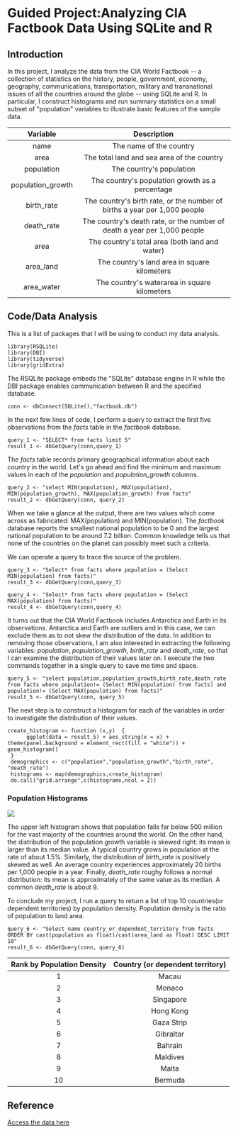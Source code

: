 # Guided Project:Analyzing CIA Factbook Data Using SQLite and R
## Introduction
In this project, I analyze the data from the CIA World Factbook -- a collection of statistics on the history, people, government, economy, geography, communications, transportation, military and transnational issues of all the countries around the globe -- using SQLite and R. In particular, I construct histograms and run summary statistics on a small subset of "population" variables to illustrate basic features of the sample data. 

| Variable | Description |
| :---: | :---: | 
| name | The name of the country |
| area | The total land and sea area of the country |
| population | The country's population |
| population_growth | The country's population growth as a percentage |
| birth_rate | The country's birth rate, or the number of births a year per 1,000 people |
| death_rate | The country's death rate, or the number of death a year per 1,000 people |
| area | The country's total area (both land and water) |
| area_land | The country's land area in square kilometers|
| area_water | The country's waterarea in square kilometers |


## Code/Data Analysis
This is a list of packages that I will be using to conduct my data analysis. 
```
library(RSQLite)
library(DBI)
library(tidyverse)
library(gridExtra)
```
The RSQLite package embeds the "SQLite" database engine in R while the DBI package enables communication between R and the specified database.
```
conn <- dbConnect(SQLite(),"factbook.db")
```
In the next few lines of code, I perform a query to extract the first five observations from the *facts* table in the *factbook* database.
```
query_1 <- "SELECT* from facts limit 5"
result_1 <- dbGetQuery(conn,query_1)
```
The *facts* table records primary geographical information about each country in the world. Let's go ahead and find the minimum and maximum values in each of the *population* and *population_growth* columns. 

```
query_2 <- "select MIN(population), MAX(population), MIN(population_growth), MAX(population_growth) from facts"
result_2 <- dbGetQuery(conn, query_2)
```
When we take a glance at the output, there are two values which come across as fabricated: MAX(population) and MIN(population). The *factbook* database reports the smallest national population to be 0 and the largest national population to be around 7.2 billion. Common knowledge tells us that none of the countries on the planet can possibly meet such a criteria. 

We can operate a query to trace the source of the problem. 

```
query_3 <- "Select* from facts where population = (Select MIN(population) from facts)"
result_3 <- dbGetQuery(conn,query_3)

query_4 <- "Select* from facts where population = (Select MAX(population) from facts)"
result_4 <- dbGetQuery(conn,query_4)
```
It turns out that the CIA World Factbook includes Antarctica and Earth in its observations. Antarctica and Earth are outliers and in this case, we can exclude them as to not skew the distribution of the data. In addition to removing those observations, I am also interested in extracting the following variables: *population*, *population_growth*, *birth_rate* and *death_rate*, so that I can examine the distribution of their values later on. I execute the two commands together in a single query to save me time and space.

```
query_5 <- "select population,population_growth,birth_rate,death_rate from facts where population!= (Select MIN(population) from facts) and population!= (Select MAX(population) from facts)"
result_5 <- dbGetQuery(conn, query_5)
```
The next step is to construct a histogram for each of the variables in order to investigate the distribution of their values. 
```
create_histogram <- function (x,y)  {
      ggplot(data = result_5) + aes_string(x = x) + theme(panel.background = element_rect(fill = "white")) + geom_histogram()
 }
 demographics <- c("population","population_growth","birth_rate", "death_rate")
 histograms <- map(demographics,create_histogram)
 do.call("grid.arrange",c(histograms,ncol = 2))
```
### Population Histograms
![](https://i.ibb.co/3vbQtnX/Rplot.png)


The upper left histogram shows that population falls far below 500 million for the vast majority of the countries around the world. On the other hand, the distribution of the population growth variable is skewed right: its mean is larger than its median value. A typical country grows in population at the rate of about 1.5%. Similarly, the distribution of *birth_rate* is positively skewed as well. An average country experiences approximately 20 births per 1,000 people in a year. Finally, *death_rate* roughy follows a normal distribution: its mean is approximately of the same value as its median. A common *death_rate* is about 9. 

To conclude my project, I run a query to return a list of top 10 countries(or dependent territories) by population density. Population density is the ratio of population to land area. 
```
query_6 <- "Select name country_or_dependent_territory from facts ORDER BY cast(population as float)/cast(area_land as float) DESC LIMIT 10"
result_6 <- dbGetQuery(conn, query_6)
```
| Rank by Population Density | Country (or dependent territory) |
| :---: | :---: |
| 1 | Macau |
| 2 | Monaco |
| 3 | Singapore |
| 4 | Hong Kong |
| 5 | Gaza Strip |
| 6 | Gibraltar |
| 7 | Bahrain |
| 8 | Maldives |
| 9 | Malta |
| 10 | Bermuda |

## Reference
[Access the data here](https://github.com/factbook/factbook.sql/releases)
